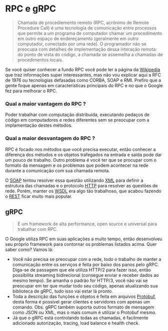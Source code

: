 # RPC e gRPC

> Chamada de procediemento remoto (RPC, acrônimo de Remote Procedure Call) é uma tecnologia de comunicação entre processos que permite a um programa de computador chamar um procedimento em outro espaço de endereçamento (geralmente em outro computador, conectado por uma rede). O programador não se preocupa com detalhes de implementação dessa interação remota: do ponto de vista do código, a chamada se assemelha a chamadas de procedimentos locais.

Se você quiser conhecer a fundo RPC você pode ler a página da [Wikipedia](https://pt.wikipedia.org/wiki/Chamada_de_procedimento_remoto) que traz informações super interessantes, mas não vou explicar aqui a RFC de 1976 ou tecnologias defasadas como CORBA, SOAP e RMI. Prefiro que a gente foque apenas em características principais do RPC e no que o Google fez para melhorar o RPC.

### Qual a maior vantagem do RPC ?
Poder trabalhar com computação distribuída, executando pedaços de código em computadores e redes diferentes sem se preocupar com a implamentação destes métodos.

### Qual a maior desvantagem do RPC ?
RPC é focado nos métodos que você precisa executar, então conhecer a diferença dos métodos e os objetos trafegados na entrada e saída pode dar um pouco de trabalho. Outro problema é você ter que se procupar com o formato da mensagem e os problemas que podem acontecer na rede durante a comunicação com sua chamada remota.

O [SOAP](https://pt.wikipedia.org/wiki/SOAP) tentou resolver essa questão utilizando [XML](https://pt.wikipedia.org/wiki/XML) para definir a estrutura das chamadas e o protocolo [HTTP](https://pt.wikipedia.org/wiki/Hypertext_Transfer_Protocol) para resolver as questões de rede. Porém, manter os [WSDL](https://pt.wikipedia.org/wiki/Web_Services_Description_Language) era algo tão trabalhoso, que acabou fazendo o [REST](rest) ficar muito mais popular.

## gRPC
> É um framework de alta performance, open source e universal para trabalhar com RPC.

O Google utiliza RPC em suas aplicações a muito tempo, então desenvolveu seu próprio framework para contornar os problemas listados acima. Quer saber como? Vamos lá:

- Você não precisa se preocupar com a rede, todo o trabalho de manter a comunicação entre os serviços é feita por baixo dos panos pelo gRPC. Diga-se de passagem que ele utiliza HTTP/2 para fazer isso, então possíbilita streaming bidirecional (consegue enviar e receber dados ao mesmo tempo). Se amanha o padrão for HTTP/3, você não vai se preocupar em ter que mudar todo seu código, apenas atualizando sua biblioteca de gRPC, tudo isso vai estar lá pronto.
- Toda a descrição das funções e objetos é feita em arquivos [Protobuf](https://developers.google.com/protocol-buffers), desta forma é possível gerar clientes e servidores com apenas um comando. Obs. gRPC também suporta outros formato de mensagem como JSON ou XML, mas o mais comum é utilizar o Protobuf mesmo.
- Já que o gRPC está controlando todas as chamadas, é facilmente adicionado autorização, tracing, load balance e health check.



